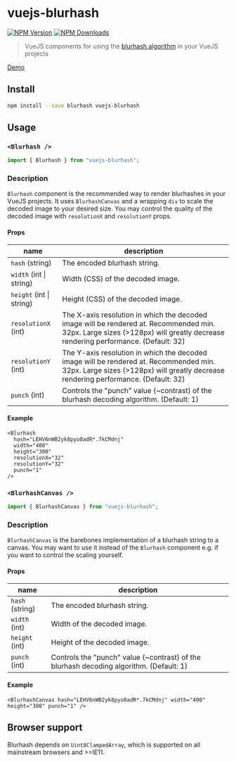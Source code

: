 # vuejs-blurhash

[![NPM Version](https://img.shields.io/npm/v/vuejs-blurhash.svg?style=flat)](https://www.npmjs.com/package/vuejs-blurhash)
[![NPM Downloads](https://img.shields.io/npm/dm/vuejs-blurhash.svg?style=flat)](https://npmcharts.com/compare/vuejs-blurhash?minimal=true)

> VueJS components for using the [blurhash algorithm](https://blurha.sh) in your VueJS projects

[Demo](https://beckerin.github.io/vuejs-blurhash/)

## Install

```sh
npm install --save blurhash vuejs-blurhash
```

## Usage

### `<Blurhash />`

```js
import { Blurhash } from "vuejs-blurhash";
```

### Description

`Blurhash` component is the recommended way to render blurhashes in your VueJS projects.
It uses `BlurhashCanvas` and a wrapping `div` to scale the decoded image to your desired size. You may control the quality of the decoded image with `resolutionX` and `resolutionY` props.

#### Props

| name                     | description                                                                                                                                                                  |
| ------------------------ | ---------------------------------------------------------------------------------------------------------------------------------------------------------------------------- |
| `hash` (string)          | The encoded blurhash string.                                                                                                                                                 |
| `width` (int \| string)  | Width (CSS) of the decoded image.                                                                                                                                            |
| `height` (int \| string) | Height (CSS) of the decoded image.                                                                                                                                           |
| `resolutionX` (int)      | The X-axis resolution in which the decoded image will be rendered at. Recommended min. 32px. Large sizes (>128px) will greatly decrease rendering performance. (Default: 32) |
| `resolutionY` (int)      | The Y-axis resolution in which the decoded image will be rendered at. Recommended min. 32px. Large sizes (>128px) will greatly decrease rendering performance. (Default: 32) |
| `punch` (int)            | Controls the "punch" value (~contrast) of the blurhash decoding algorithm. (Default: 1)                                                                                      |

#### Example

```vue
<Blurhash
  hash="LEHV6nWB2yk8pyo0adR*.7kCMdnj"
  width="400"
  height="300"
  resolutionX="32"
  resolutionY="32"
  punch="1"
/>
```

### `<BlurhashCanvas />`

```js
import { BlurhashCanvas } from "vuejs-blurhash";
```

### Description

`BlurhashCanvas` is the barebones implementation of a blurhash string to a canvas. You may want to use it instead of the `Blurhash` component e.g. if you want to control the scaling yourself.

#### Props

| name            | description                                                                             |
| --------------- | --------------------------------------------------------------------------------------- |
| `hash` (string) | The encoded blurhash string.                                                            |
| `width` (int)   | Width of the decoded image.                                                             |
| `height` (int)  | Height of the decoded image.                                                            |
| `punch` (int)   | Controls the "punch" value (~contrast) of the blurhash decoding algorithm. (Default: 1) |

#### Example

```vue
<BlurhashCanvas hash="LEHV6nWB2yk8pyo0adR*.7kCMdnj" width="400" height="300" punch="1" />
```

## Browser support

Blurhash depends on `Uint8ClampedArray`, which is supported on all mainstream browsers and >=IE11.
